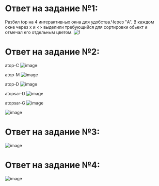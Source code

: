 # Ответ на задание №1:
Разбил top на 4 интерактивных окна для удобства.Через "A". В каждом  окне через x и <> выделили требующийся для сортировки обьект и отмечал его отдельным цветом. 
![1](https://user-images.githubusercontent.com/107581500/187031296-4d1a2cd4-e35e-4ae2-8c22-08e7cfae6d7d.JPG)

# Ответ на задание №2:

atop-C
![image](https://user-images.githubusercontent.com/107581500/187034132-9a9b9f6d-9608-42d2-90dd-43915d8396d7.png)

atop-M
![image](https://user-images.githubusercontent.com/107581500/187034145-611fcdfb-a7d2-4fe4-956a-0d7d24393425.png)

atop-D
![image](https://user-images.githubusercontent.com/107581500/187034156-8efaa35a-c3ef-4122-ae1f-dfa9b7b44f3b.png)

atopsar-D
![image](https://user-images.githubusercontent.com/107581500/187034204-759eca50-833c-4b1e-bf48-c14aa459d7e3.png)

atopsar-G
![image](https://user-images.githubusercontent.com/107581500/187034222-7525a08e-a83b-4425-87b8-c40a6b98eb00.png)

![image](https://user-images.githubusercontent.com/107581500/187034379-c9aa1fa8-b115-44f3-88a0-1c41f6bcc885.png)

# Ответ на задание №3:

![image](https://user-images.githubusercontent.com/107581500/187065808-b4a286e3-ccd3-4f84-9700-9a90cc21f633.png)

# Ответ на задание №4:

![image](https://user-images.githubusercontent.com/107581500/187066218-2374639d-0343-4b07-920c-4716af70d7ae.png)


